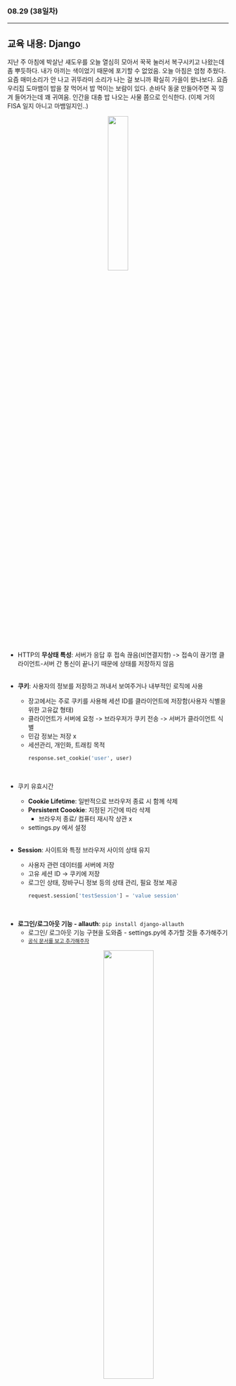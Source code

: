 ###  08.29 (38일차)
---
교육 내용: Django 
---
지난 주 아침에 박살난 섀도우를 오늘 열심히 모아서 꾹꾹 눌러서 복구시키고 나왔는데 좀 뿌듯하다. 내가 아끼는 색이었기 때문에 포기할 수 없었음. 오늘 아침은 엄청 추웠다. 요즘 매미소리가 안 나고 귀뚜라미 소리가 나는 걸 보니까 확실히 가을이 왔나보다. 요즘 우리집 도마뱀이 밥을 잘 먹어서 밥 먹이는 보람이 있다. 손바닥 동굴 만들어주면 꼭 낑겨 들어가는데 꽤 귀여움. 인간을 대충 밥 나오는 사물 쯤으로 인식한다. (이제 거의 FISA 일지 아니고 마뱀일지인..)
<p align="center">
<img src="https://github.com/user-attachments/assets/17f5a28d-6b0d-4bef-9f9e-746eb42a2f18" width="30%" /> </p><br>

- HTTP의 **무상태 특성**: 서버가 응답 후 접속 끊음(비연결지향) -> 접속이 끊기명 클라이언트-서버 간 통신이 끝나기 때문에 상태를 저장하지 않음
<br><br>

- **쿠키**: 사용자의 정보를 저장하고 꺼내서 보여주거나 내부적인 로직에 사용
  - 장고에서는 주로 쿠키를 사용해 세션 ID를 클라이언트에 저장함(사용자 식별을 위한 고유값 형태)
  - 클라이언트가 서버에 요청 -> 브라우저가 쿠키 전송 -> 서버가 클라이언트 식별
  - 민감 정보는 저장 x
  - 세션관리, 개인화, 트래킹 목적
    ```python
    response.set_cookie('user', user)
    ```
<br>

- 쿠키 유효시간
  - **Cookie Lifetime**: 일반적으로 브라우저 종료 시 함께 삭제
  - **Persistent Coookie**: 지정된 기간에 따라 삭제
    - 브라우저 종료/ 컴퓨터 재시작 상관 x
  - settings.py 에서 설정
<br><br>

- **Session**: 사이트와 특정 브라우저 사이의 상태 유지
  - 사용자 관련 데이터를 서버에 저장
  - 고유 세션 ID -> 쿠키에 저장
  - 로그인 상태, 장바구니 정보 등의 상태 관리, 필요 정보 제공
    ```python
    request.session['testSession'] = 'value session'
    ```
<br>

- **로그인/로그아웃 기능 - allauth**: `pip install django-allauth`
  - 로그인/ 로그아웃 기능 구현을 도와줌 - settings.py에 추가할 것들 추가해주기
  - <small>[공식 문서를 보고 추가해주자](https://docs.allauth.org/en/latest/installation/quickstart.html)</small>
    <p align="center">
    <img src="https://github.com/user-attachments/assets/fd4a2e68-9483-4793-9eb1-127195f3dee3" width="50%" /> </p><br>
  - 템플릿 오버라이드: app_name/templates/account 폴더 안에 넣어주면됨 (allauth가 제공하는 템플릿 내용과 동일해야 함)
***
